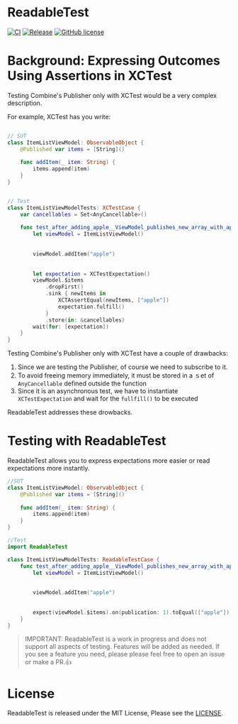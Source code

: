 # ReadableTest

[![CI](https://github.com/ShionKoga/ReadableTest/actions/workflows/main.yml/badge.svg?branch=main)](https://github.com/ShionKoga/ReadableTest/actions/workflows/main.yml)
[![Release](https://img.shields.io/github/v/release/ShionKoga/ReadableTest)](https://github.com/ShionKoga/ReadableTest/releases/latest)
[![GitHub license](https://img.shields.io/github/license/ShionKoga/ReadableTest.svg)](https://github.com/ShionKoga/ReadableTest/blob/master/LICENSE)

# Background: Expressing Outcomes Using Assertions in XCTest

Testing Combine's Publisher only with XCTest would be a very complex description.

For example, XCTest has you write:

```Swift

// SUT
class ItemListViewModel: ObservableObject {
    @Published var items = [String]()
    
    func addItem(_ item: String) {
        items.append(item)
    }
}
```

```Swift

// Test
class ItemListViewModelTests: XCTestCase {
    var cancellables = Set<AnyCancellable>()
    
    func test_after_adding_apple__ViewModel_publishes_new_array_with_appleadded() {
        let viewModel = ItemListViewModel()
        
        
        viewModel.addItem("apple")
        
        
        let expectation = XCTestExpectation()
        viewModel.$items
            .dropFirst()
            .sink { newItems in
                XCTAssertEqual(newItems, ["apple"])
                expectation.fulfill()
            }
            .store(in: &cancellables)
        wait(for: [expectation])
    }
}
```
Testing Combine's Publisher only with XCTest have a couple of drawbacks:

1. Since we are testing the Publisher, of course we need to subscribe to it.
2. To avoid freeing memory immediately, it must be stored in a ｓet of `AnyCancellable` defined outside the function
3. Since it is an asynchronous test, we have to instantiate `XCTestExpectation` and wait for the `fullfill()` to be executed

ReadableTest addresses these drowbacks.

# Testing with ReadableTest

ReadableTest allows you to express expectations more easier or read expectations more instantly.

```Swift
//SUT
class ItemListViewModel: ObservableObject {
    @Published var items = [String]()
    
    func addItem(_ item: String) {
        items.append(item)
    }
}

//Test
import ReadableTest

class ItemListViewModelTests: ReadableTestCase {
    func test_after_adding_apple__ViewModel_publishes_new_array_with_appleadded() {
        let viewModel = ItemListViewModel()
        
        
        viewModel.addItem("apple")
        
        
        expect(viewModel.$items).on(publication: 1).toEqual(["apple"])
    }
}
```

> IMPORTANT: ReadableTest is a work in progress and does not support all aspects of testing. Features will be added as needed. If you see a feature you need, please please feel free to open an issue or make a PR.👍

# License

ReadableTest is released under the MIT License, Please see the [LICENSE](/LICENSE).
